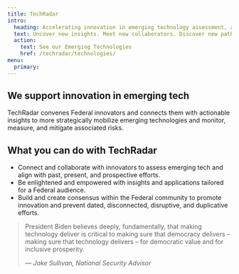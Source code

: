 ```yaml
---
title: TechRadar
intro:
  heading: Accelerating innovation in emerging technology assessment, alignment, and action.
  text: Uncover new insights. Meet new collaborators. Discover new pathways. Take the next step.
  action:
    text: See our Emerging Technologies
    href: /techradar/technologies/
menu:
  primary:
---
```


## We support innovation in emerging tech

TechRadar convenes Federal innovators and connects them with actionable insights to more strategically mobilize emerging technologies and monitor, measure, and mitigate associated risks.

## What you can do with TechRadar

* Connect and collaborate with innovators to assess emerging tech and align with past, present, and prospective efforts.
* Be enlightened and empowered with insights and applications tailored for a Federal audience.
* Build and create consensus within the Federal community to promote innovation and prevent dated, disconnected, disruptive, and duplicative efforts.

> President Biden believes deeply, fundamentally, that making technology deliver is critical to making sure that democracy delivers – making sure that technology delivers – for democratic value and for inclusive prosperity.
>
> <cite>&mdash; Jake Sullivan, National Security Advisor</cite>
